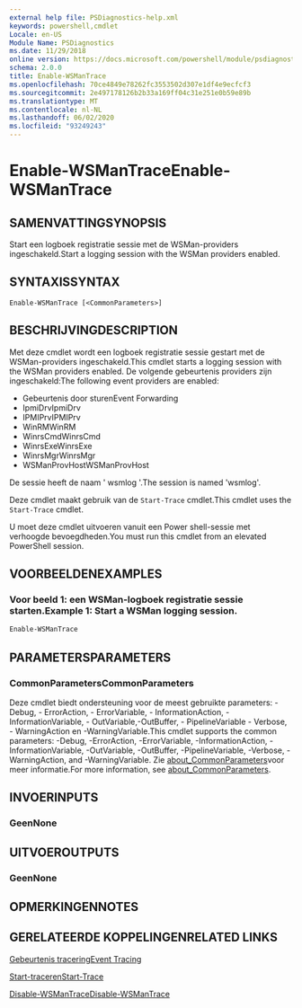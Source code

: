 ```yaml
---
external help file: PSDiagnostics-help.xml
keywords: powershell,cmdlet
Locale: en-US
Module Name: PSDiagnostics
ms.date: 11/29/2018
online version: https://docs.microsoft.com/powershell/module/psdiagnostics/enable-wsmantrace?view=powershell-6&WT.mc_id=ps-gethelp
schema: 2.0.0
title: Enable-WSManTrace
ms.openlocfilehash: 70ce4849e78262fc3553502d307e1df4e9ecfcf3
ms.sourcegitcommit: 2e497178126b2b33a169ff04c31e251e0b59e89b
ms.translationtype: MT
ms.contentlocale: nl-NL
ms.lasthandoff: 06/02/2020
ms.locfileid: "93249243"
---
```

# <span data-ttu-id="766c7-103">Enable-WSManTrace</span><span class="sxs-lookup"><span data-stu-id="766c7-103">Enable-WSManTrace</span></span>

## <span data-ttu-id="766c7-104">SAMENVATTING</span><span class="sxs-lookup"><span data-stu-id="766c7-104">SYNOPSIS</span></span>
<span data-ttu-id="766c7-105">Start een logboek registratie sessie met de WSMan-providers ingeschakeld.</span><span class="sxs-lookup"><span data-stu-id="766c7-105">Start a logging session with the WSMan providers enabled.</span></span>

## <span data-ttu-id="766c7-106">SYNTAXIS</span><span class="sxs-lookup"><span data-stu-id="766c7-106">SYNTAX</span></span>

```
Enable-WSManTrace [<CommonParameters>]
```

## <span data-ttu-id="766c7-107">BESCHRIJVING</span><span class="sxs-lookup"><span data-stu-id="766c7-107">DESCRIPTION</span></span>
<span data-ttu-id="766c7-108">Met deze cmdlet wordt een logboek registratie sessie gestart met de WSMan-providers ingeschakeld.</span><span class="sxs-lookup"><span data-stu-id="766c7-108">This cmdlet starts a logging session with the WSMan providers enabled.</span></span> <span data-ttu-id="766c7-109">De volgende gebeurtenis providers zijn ingeschakeld:</span><span class="sxs-lookup"><span data-stu-id="766c7-109">The following event providers are enabled:</span></span>

- <span data-ttu-id="766c7-110">Gebeurtenis door sturen</span><span class="sxs-lookup"><span data-stu-id="766c7-110">Event Forwarding</span></span>
- <span data-ttu-id="766c7-111">IpmiDrv</span><span class="sxs-lookup"><span data-stu-id="766c7-111">IpmiDrv</span></span>
- <span data-ttu-id="766c7-112">IPMIPrv</span><span class="sxs-lookup"><span data-stu-id="766c7-112">IPMIPrv</span></span>
- <span data-ttu-id="766c7-113">WinRM</span><span class="sxs-lookup"><span data-stu-id="766c7-113">WinRM</span></span>
- <span data-ttu-id="766c7-114">WinrsCmd</span><span class="sxs-lookup"><span data-stu-id="766c7-114">WinrsCmd</span></span>
- <span data-ttu-id="766c7-115">WinrsExe</span><span class="sxs-lookup"><span data-stu-id="766c7-115">WinrsExe</span></span>
- <span data-ttu-id="766c7-116">WinrsMgr</span><span class="sxs-lookup"><span data-stu-id="766c7-116">WinrsMgr</span></span>
- <span data-ttu-id="766c7-117">WSManProvHost</span><span class="sxs-lookup"><span data-stu-id="766c7-117">WSManProvHost</span></span>

<span data-ttu-id="766c7-118">De sessie heeft de naam ' wsmlog '.</span><span class="sxs-lookup"><span data-stu-id="766c7-118">The session is named 'wsmlog'.</span></span>

<span data-ttu-id="766c7-119">Deze cmdlet maakt gebruik van de `Start-Trace` cmdlet.</span><span class="sxs-lookup"><span data-stu-id="766c7-119">This cmdlet uses the `Start-Trace` cmdlet.</span></span>

<span data-ttu-id="766c7-120">U moet deze cmdlet uitvoeren vanuit een Power shell-sessie met verhoogde bevoegdheden.</span><span class="sxs-lookup"><span data-stu-id="766c7-120">You must run this cmdlet from an elevated PowerShell session.</span></span>

## <span data-ttu-id="766c7-121">VOORBEELDEN</span><span class="sxs-lookup"><span data-stu-id="766c7-121">EXAMPLES</span></span>

### <span data-ttu-id="766c7-122">Voor beeld 1: een WSMan-logboek registratie sessie starten.</span><span class="sxs-lookup"><span data-stu-id="766c7-122">Example 1: Start a WSMan logging session.</span></span>

```powershell
Enable-WSManTrace
```

## <span data-ttu-id="766c7-123">PARAMETERS</span><span class="sxs-lookup"><span data-stu-id="766c7-123">PARAMETERS</span></span>

### <span data-ttu-id="766c7-124">CommonParameters</span><span class="sxs-lookup"><span data-stu-id="766c7-124">CommonParameters</span></span>

<span data-ttu-id="766c7-125">Deze cmdlet biedt ondersteuning voor de meest gebruikte parameters: -Debug, - ErrorAction, - ErrorVariable, - InformationAction, -InformationVariable, - OutVariable,-OutBuffer, - PipelineVariable - Verbose, - WarningAction en -WarningVariable.</span><span class="sxs-lookup"><span data-stu-id="766c7-125">This cmdlet supports the common parameters: -Debug, -ErrorAction, -ErrorVariable, -InformationAction, -InformationVariable, -OutVariable, -OutBuffer, -PipelineVariable, -Verbose, -WarningAction, and -WarningVariable.</span></span> <span data-ttu-id="766c7-126">Zie [about_CommonParameters](https://go.microsoft.com/fwlink/?LinkID=113216)voor meer informatie.</span><span class="sxs-lookup"><span data-stu-id="766c7-126">For more information, see [about_CommonParameters](https://go.microsoft.com/fwlink/?LinkID=113216).</span></span>

## <span data-ttu-id="766c7-127">INVOER</span><span class="sxs-lookup"><span data-stu-id="766c7-127">INPUTS</span></span>

### <span data-ttu-id="766c7-128">Geen</span><span class="sxs-lookup"><span data-stu-id="766c7-128">None</span></span>

## <span data-ttu-id="766c7-129">UITVOER</span><span class="sxs-lookup"><span data-stu-id="766c7-129">OUTPUTS</span></span>

### <span data-ttu-id="766c7-130">Geen</span><span class="sxs-lookup"><span data-stu-id="766c7-130">None</span></span>

## <span data-ttu-id="766c7-131">OPMERKINGEN</span><span class="sxs-lookup"><span data-stu-id="766c7-131">NOTES</span></span>

## <span data-ttu-id="766c7-132">GERELATEERDE KOPPELINGEN</span><span class="sxs-lookup"><span data-stu-id="766c7-132">RELATED LINKS</span></span>

[<span data-ttu-id="766c7-133">Gebeurtenis tracering</span><span class="sxs-lookup"><span data-stu-id="766c7-133">Event Tracing</span></span>](/windows/desktop/ETW/event-tracing-portal)

[<span data-ttu-id="766c7-134">Start-traceren</span><span class="sxs-lookup"><span data-stu-id="766c7-134">Start-Trace</span></span>](start-trace.md)

[<span data-ttu-id="766c7-135">Disable-WSManTrace</span><span class="sxs-lookup"><span data-stu-id="766c7-135">Disable-WSManTrace</span></span>](Disable-WSManTrace.md)
